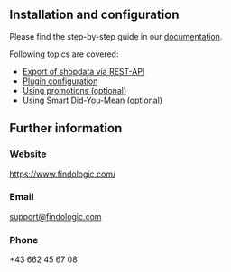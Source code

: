 ## Installation and configuration
 
Please find the step-by-step guide in our [documentation](https://docs.findologic.com/doku.php?id=integration_documentation:plentymarkets_ceres_plugin).

Following topics are covered:

* [Export of shopdata via REST-API](https://docs.findologic.com/doku.php?id=integration_documentation:plentymarkets_ceres_plugin:rest_export)
* [Plugin configuration](https://docs.findologic.com/doku.php?id=integration_documentation:plentymarkets_ceres_plugin:ceres_plugin_configuration)
* [Using promotions (optional)](https://docs.findologic.com/doku.php?id=integration_documentation:plentymarkets_ceres_plugin:promotions_with_ceres)
* [Using Smart Did-You-Mean (optional)](https://docs.findologic.com/doku.php?id=integration_documentation:plentymarkets_ceres_plugin:ceres_smart_did-you-mean)

## Further information

### Website
 
https://www.findologic.com/
 
### Email
 
support@findologic.com
 
### Phone
 
+43 662 45 67 08
